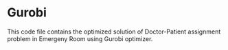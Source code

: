 # Gurobi

This code file contains the optimized solution of Doctor-Patient assignment problem in Emergeny Room using Gurobi optimizer.
